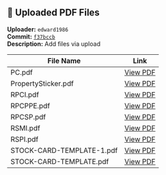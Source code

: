 ## 📄 Uploaded PDF Files

**Uploader:** `edward1986`  
**Commit:** [`f37bccb`](https://github.com/your-repo/commit/f37bccb)  
**Description:** Add files via upload

| File Name | Link |
|-----------|------|
| PC.pdf | [View PDF](./PC.pdf) |
| PropertySticker.pdf | [View PDF](./PropertySticker.pdf) |
| RPCI.pdf | [View PDF](./RPCI.pdf) |
| RPCPPE.pdf | [View PDF](./RPCPPE.pdf) |
| RPCSP.pdf | [View PDF](./RPCSP.pdf) |
| RSMI.pdf | [View PDF](./RSMI.pdf) |
| RSPI.pdf | [View PDF](./RSPI.pdf) |
| STOCK-CARD-TEMPLATE-1.pdf | [View PDF](./STOCK-CARD-TEMPLATE-1.pdf) |
| STOCK-CARD-TEMPLATE.pdf | [View PDF](./STOCK-CARD-TEMPLATE.pdf) |
